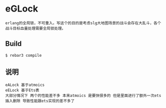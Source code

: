 eGLock
=====

    erlang的全局锁，不可重入。写这个的目的是考虑slg大地图场景的战斗会存在大乱斗，各个战斗目标血量处理需要全局锁处理。

Build
-----

    $ rebar3 compile

说明
----
    eALock 基于atmoics 
    eELock 基于Ets表
    大部分情况下 两个的性能差不多 本来atmoics 是要快很多的 但是里面进行了额外一次ets插入删除 导致性能跟ets实现的差不多了